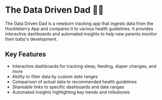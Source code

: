 # The Data Driven Dad 👶🏼

The Data Driven Dad is a newborn tracking app that ingests data from the Huckleberry App and compares it to various health guidelines. It provides interactive dashboards and automated insights to help new parents monitor their baby's development.

## Key Features

- Interactive dashboards for tracking sleep, feeding, diaper changes, and more 
- Ability to filter data by custom date ranges
- Comparison of actual data to recommended health guidelines
- Shareable links to specific dashboards and date ranges
- Automated insights highlighting key trends and milestones
